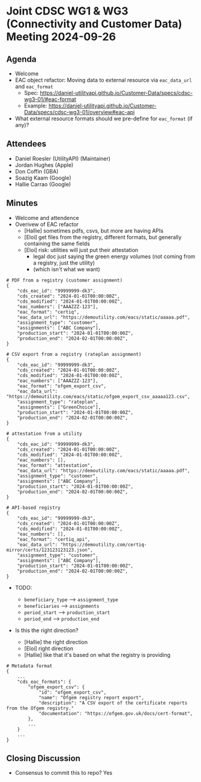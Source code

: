 # Joint CDSC WG1 & WG3 (Connectivity and Customer Data) Meeting 2024-09-26

## Agenda
* Welcome
* EAC object refactor: Moving data to external resource via `eac_data_url` and `eac_format`
    * Spec: https://daniel-utilityapi.github.io/Customer-Data/specs/cdsc-wg3-01/#eac-format
    * Example: https://daniel-utilityapi.github.io/Customer-Data/specs/cdsc-wg3-01/overview#eac-api
* What external resource formats should we pre-define for `eac_format` (if any)?

## Attendees
* Daniel Roesler (UtilityAPI) (Maintainer)
* Jordan Hughes (Apple)
* Don Coffin (GBA)
* Soazig Kaam (Google)
* Hallie Carrao (Google)

## Minutes
* Welcome and attendence
* Overivew of EAC refactor
    * [Hallie] sometimes pdfs, csvs, but more are having APIs
    * [Eloi] get files from the registry, different formats, but generally containing the same fields
    * [Eloi] risk: utilities will just put their attestation
        * legal doc just saying the green energy volumes (not coming from a registry, just the utility)
        * (which isn't what we want)

```
# PDF from a registry (customer assignment)
{
    "cds_eac_id": "99999999-dk3",
    "cds_created": "2024-01-01T00:00:00Z",
    "cds_modified": "2024-01-01T00:00:00Z",
    "eac_numbers": ["AAAZZZ-123"],
    "eac_format": "certiq",
    "eac_data_url": "https://demoutility.com/eacs/static/aaaaa.pdf",
    "assignment_type": "customer",
    "assignments": ["ABC Company"],
    "production_start": "2024-01-01T00:00:00Z",
    "production_end": "2024-02-01T00:00:00Z",
}

# CSV export from a registry (rateplan assignment)
{
    "cds_eac_id": "99999999-dk3",
    "cds_created": "2024-01-01T00:00:00Z",
    "cds_modified": "2024-01-01T00:00:00Z",
    "eac_numbers": ["AAAZZZ-123"],
    "eac_format": "ofgem_export_csv",
    "eac_data_url": "https://demoutility.com/eacs/static/ofgem_export_csv_aaaaa123.csv",
    "assignment_type": "rateplan",
    "assignments": ["GreenChoice"],
    "production_start": "2024-01-01T00:00:00Z",
    "production_end": "2024-02-01T00:00:00Z",
}

# attestation from a utility
{
    "cds_eac_id": "99999999-dk3",
    "cds_created": "2024-01-01T00:00:00Z",
    "cds_modified": "2024-01-01T00:00:00Z",
    "eac_numbers": [],
    "eac_format": "attestation",
    "eac_data_url": "https://demoutility.com/eacs/static/aaaaa.pdf",
    "assignment_type": "customer",
    "assignments": ["ABC Company"],
    "production_start": "2024-01-01T00:00:00Z",
    "production_end": "2024-02-01T00:00:00Z",
}

# API-based registry
{
    "cds_eac_id": "99999999-dk3",
    "cds_created": "2024-01-01T00:00:00Z",
    "cds_modified": "2024-01-01T00:00:00Z",
    "eac_numbers": [],
    "eac_format": "certiq_api",
    "eac_data_url": "https://demoutility.com/certiq-mirror/certs/123123123123.json",
    "assignment_type": "customer",
    "assignments": ["ABC Company"],
    "production_start": "2024-01-01T00:00:00Z",
    "production_end": "2024-02-01T00:00:00Z",
}
```

* TODO:
    * `beneficiary_type` --> `assignment_type`
    * `beneficiaries` --> `assignments`
    * `period_start` --> `production_start`
    * `period_end` --> `production_end`

* Is this the right direction?
    * [Hallie] the right direction
    * [Eloi] right direction
    * [Hallie] like that it's based on what the registry is providing

```
# Metadata format
{
    ...
    "cds_eac_formats": {
        "ofgem_export_csv": {
            "id": "ofgem_export_csv",
            "name": "Ofgem registry report export",
            "description": "A CSV export of the certificate reports from the Ofgem registry."
            "documentation": "https://ofgem.gov.uk/docs/cert-format",
        },
        ...
    }
    ...
}
```


## Closing Discussion
* Consensus to commit this to repo? Yes

